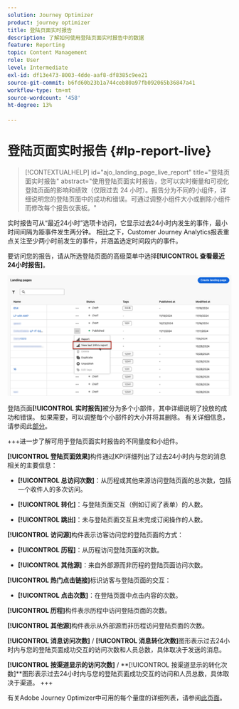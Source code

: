 ```yaml
---
solution: Journey Optimizer
product: journey optimizer
title: 登陆页面实时报告
description: 了解如何使用登陆页面实时报告中的数据
feature: Reporting
topic: Content Management
role: User
level: Intermediate
exl-id: df13e473-8003-4dde-aaf8-df8385c9ee21
source-git-commit: b6fd60b23b1a744ceb80a97fb092065b36847a41
workflow-type: tm+mt
source-wordcount: '458'
ht-degree: 13%

---
```


# 登陆页面实时报告 {#lp-report-live}

>[!CONTEXTUALHELP]
>id="ajo_landing_page_live_report"
>title="登陆页面实时报告"
>abstract="使用登陆页面实时报告，您可以实时衡量和可视化登陆页面的影响和绩效（仅限过去 24 小时）。报告分为不同的小组件，详细说明您的登陆页面中的成功和错误。可通过调整小组件大小或删除小组件而修改每个报告仪表板。"

实时报告可从“最近24小时”选项卡访问，它显示过去24小时内发生的事件，最小时间间隔为距事件发生两分钟。 相比之下，Customer Journey Analytics报表重点关注至少两小时前发生的事件，并涵盖选定时间段内的事件。

要访问您的报告，请从所选登陆页面的高级菜单中选择&#x200B;**[!UICONTROL 查看最近24小时报告]**。

![](assets/landing_page_report.png)

登陆页面&#x200B;**[!UICONTROL 实时报告]**&#x200B;被分为多个小部件，其中详细说明了投放的成功和错误。 如果需要，可以调整每个小部件的大小并将其删除。 有关详细信息，请参阅此[部分](live-report.md)。

+++进一步了解可用于登陆页面实时报告的不同量度和小组件。

**[!UICONTROL 登陆页面效果]**&#x200B;构件通过KPI详细列出了过去24小时内与您的消息相关的主要信息：

* **[!UICONTROL 总访问次数]**：从历程或其他来源访问登陆页面的总次数，包括一个收件人的多次访问。

* **[!UICONTROL 转化]**：与登陆页面交互（例如订阅了表单）的人数。

* **[!UICONTROL 跳出]**：未与登陆页面交互且未完成订阅操作的人数。

**[!UICONTROL 访问源]**&#x200B;构件表示访客访问您的登陆页面的方式：

* **[!UICONTROL 历程]**：从历程访问登陆页面的次数。

* **[!UICONTROL 其他源]**：来自外部源而非历程的登陆页面访问次数。

**[!UICONTROL 热门点击链接]**&#x200B;标识访客与登陆页面的交互：

* **[!UICONTROL 点击次数]**：在登陆页面中点击内容的次数。

**[!UICONTROL 历程]**&#x200B;构件表示历程中访问登陆页面的次数。

**[!UICONTROL 其他源]**&#x200B;构件表示从外部源而非历程访问登陆页面的次数。

**[!UICONTROL 消息访问次数]** / **[!UICONTROL 消息转化次数]**&#x200B;图形表示过去24小时内与您的登陆页面成功交互的访问次数和人员总数，具体取决于发送的消息。

**[!UICONTROL 按渠道显示的访问次数]** / **[!UICONTROL 按渠道显示的转化次数]**图形表示过去24小时内与您的登陆页面成功交互的访问和人员总数，具体取决于渠道。
+++

有关Adobe Journey Optimizer中可用的每个量度的详细列表，请参阅[此页面](live-report.md#list-of-components-live)。
